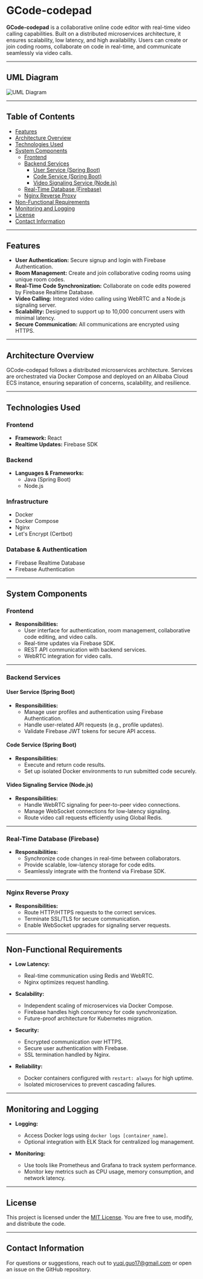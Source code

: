 # GCode-codepad

**GCode-codepad** is a collaborative online code editor with real-time video calling capabilities. Built on a distributed microservices architecture, it ensures scalability, low latency, and high availability. Users can create or join coding rooms, collaborate on code in real-time, and communicate seamlessly via video calls.

---

## UML Diagram
![UML Diagram](https://firebasestorage.googleapis.com/v0/b/gcode-45b7f.appspot.com/o/whiteboard_exported_image%20(1).png?alt=media&token=7a661201-0b67-4ae2-9bfa-02050d7c26c9)

---

## Table of Contents

- [Features](#features)
- [Architecture Overview](#architecture-overview)
- [Technologies Used](#technologies-used)
- [System Components](#system-components)
  - [Frontend](#frontend)
  - [Backend Services](#backend-services)
    - [User Service (Spring Boot)](#user-service-spring-boot)
    - [Code Service (Spring Boot)](#code-service-spring-boot)
    - [Video Signaling Service (Node.js)](#video-signaling-service-nodejs)
  - [Real-Time Database (Firebase)](#real-time-database-firebase)
  - [Nginx Reverse Proxy](#nginx-reverse-proxy)
- [Non-Functional Requirements](#non-functional-requirements)
- [Monitoring and Logging](#monitoring-and-logging)
- [License](#license)
- [Contact Information](#contact-information)

---

## Features

- **User Authentication:** Secure signup and login with Firebase Authentication.
- **Room Management:** Create and join collaborative coding rooms using unique room codes.
- **Real-Time Code Synchronization:** Collaborate on code edits powered by Firebase Realtime Database.
- **Video Calling:** Integrated video calling using WebRTC and a Node.js signaling server.
- **Scalability:** Designed to support up to 10,000 concurrent users with minimal latency.
- **Secure Communication:** All communications are encrypted using HTTPS.

---

## Architecture Overview

GCode-codepad follows a distributed microservices architecture. Services are orchestrated via Docker Compose and deployed on an Alibaba Cloud ECS instance, ensuring separation of concerns, scalability, and resilience.

---

## Technologies Used

### Frontend
- **Framework:** React
- **Realtime Updates:** Firebase SDK

### Backend
- **Languages & Frameworks:**
  - Java (Spring Boot)
  - Node.js

### Infrastructure
- Docker
- Docker Compose
- Nginx
- Let's Encrypt (Certbot)

### Database & Authentication
- Firebase Realtime Database
- Firebase Authentication

---

## System Components

### Frontend

- **Responsibilities:**
  - User interface for authentication, room management, collaborative code editing, and video calls.
  - Real-time updates via Firebase SDK.
  - REST API communication with backend services.
  - WebRTC integration for video calls.

---

### Backend Services

#### User Service (Spring Boot)
- **Responsibilities:**
  - Manage user profiles and authentication using Firebase Authentication.
  - Handle user-related API requests (e.g., profile updates).
  - Validate Firebase JWT tokens for secure API access.

#### Code Service (Spring Boot)
- **Responsibilities:**
  - Execute and return code results.
  - Set up isolated Docker environments to run submitted code securely.

#### Video Signaling Service (Node.js)
- **Responsibilities:**
  - Handle WebRTC signaling for peer-to-peer video connections.
  - Manage WebSocket connections for low-latency signaling.
  - Route video call requests efficiently using Global Redis.

---

### Real-Time Database (Firebase)
- **Responsibilities:**
  - Synchronize code changes in real-time between collaborators.
  - Provide scalable, low-latency storage for code edits.
  - Seamlessly integrate with the frontend via Firebase SDK.

---

### Nginx Reverse Proxy
- **Responsibilities:**
  - Route HTTP/HTTPS requests to the correct services.
  - Terminate SSL/TLS for secure communication.
  - Enable WebSocket upgrades for signaling server requests.

---

## Non-Functional Requirements

- **Low Latency:**
  - Real-time communication using Redis and WebRTC.
  - Nginx optimizes request handling.

- **Scalability:**
  - Independent scaling of microservices via Docker Compose.
  - Firebase handles high concurrency for code synchronization.
  - Future-proof architecture for Kubernetes migration.

- **Security:**
  - Encrypted communication over HTTPS.
  - Secure user authentication with Firebase.
  - SSL termination handled by Nginx.

- **Reliability:**
  - Docker containers configured with `restart: always` for high uptime.
  - Isolated microservices to prevent cascading failures.

---

## Monitoring and Logging

- **Logging:**
  - Access Docker logs using `docker logs [container_name]`.
  - Optional integration with ELK Stack for centralized log management.

- **Monitoring:**
  - Use tools like Prometheus and Grafana to track system performance.
  - Monitor key metrics such as CPU usage, memory consumption, and network latency.

---

## License

This project is licensed under the [MIT License](LICENSE.md). You are free to use, modify, and distribute the code.

---

## Contact Information

For questions or suggestions, reach out to [yuqi.guo17@gmail.com](mailto:yuqi.guo17@gmail.com) or open an issue on the GitHub repository.
